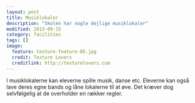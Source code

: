 ```yaml
---
layout: post
title: Musiklokaler
description: "Skolen har nogle dejlige musiklokaler"
modified: 2013-09-15
category: facilities
tags: []
image:
  feature: texture-feature-05.jpg
  credit: Texture Lovers
  creditlink: http://texturelovers.com
---
```


I musiklokalerne kan eleverne spille musik, danse etc. Eleverne kan også lave deres egne bands og låne lokalerne til at øve. Det kræver dog selvfølgelig at de overholder en rækker regler.


